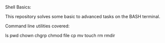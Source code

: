 Shell Basics:

This repository solves some basic to advanced tasks on the BASH terminal. 

Command line utilities covered:

ls
pwd
chown
chgrp
chmod
file
cp
mv
touch
rm
rmdir
